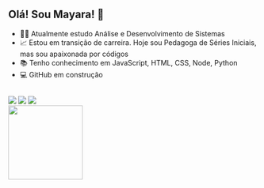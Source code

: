 ## Olá! Sou Mayara! 👋   
- 👩‍🎓 Atualmente estudo Análise e Desenvolvimento de Sistemas 
- 📈 Estou em transição de carreira. Hoje sou Pedagoga de Séries Iniciais, 
 mas sou apaixonada por códigos
- 📚 Tenho conhecimento em JavaScript, HTML, CSS, Node, Python
- 💻 GitHub em construção
##
<div>
  <a href = "mailto:mmribeiroes@gmail.com"><img src="https://img.shields.io/badge/-Gmail-%23333?style=for-the-badge&logo=gmail&logoColor=white" alvo ="_blank"></a>
  <a href="https://www.linkedin.com/in/mayara-marta-ribeiro-29897a150/" target="_blank"><img src="https://img.shields.io/badge/LinkedIn-0077B5?style=for-the-badge&logo=linkedin&logoColor=white" target="_blank"></a>
  <a href="https://instagram.com/mayara.m.ribeiro" target="_blank"><img src="https://img.shields.io/badge/Instagram-E4405F?style=for-the-badge&logo=instagram&logoColor=white" target="_blank"></a>
<div>
  
<div align="left">
 <a href="https://github.com/MayaraMRibeiro">
 <img height="150em" src="https://github-readme-stats.vercel.app/api/top-langs/?username=MayaraMRibeiro&layout=compact&langs_count=7&theme=dracula"/>
</div>
  

  
